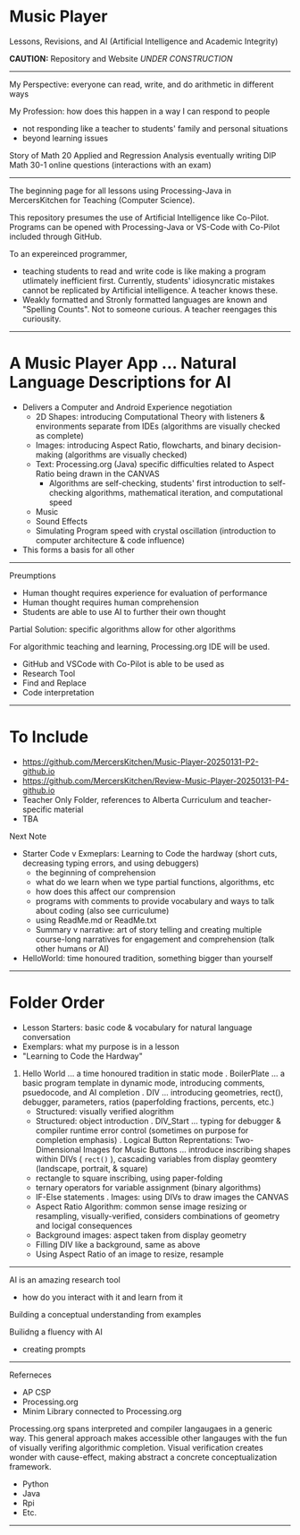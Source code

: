 # Music Player
Lessons, Revisions, and AI (Artificial Intelligence and Academic Integrity)

**CAUTION:** Repository and Website *UNDER CONSTRUCTION*

---

My Perspective: everyone can read, write, and do arithmetic in different ways

My Profession: how does this happen in a way I can respond to people 
- not responding like a teacher to students' family and personal situations
- beyond learning issues

Story of Math 20 Applied and Regression Analysis eventually writing DIP Math 30-1 online questions (interactions with an exam)

---

The beginning page for all lessons using Processing-Java in MercersKitchen for Teaching (Computer Science).

This repository presumes the use of Artificial Intelligence like Co-Pilot. Programs can be opened with Processing-Java or VS-Code with Co-Pilot included through GitHub.

To an expereinced programmer,
- teaching students to read and write code is like making a program utlimately inefficient first. Currently, students' idiosyncratic mistakes cannot be replicated by Artificial intelligence. A teacher knows these.
- Weakly formatted and Stronly formatted languages are known and "Spelling Counts". Not to someone curious. A teacher reengages this curiousity.

---

# A Music Player App ... Natural Language Descriptions for AI
- Delivers a Computer and Android Experience negotiation
    - 2D Shapes: introducing Computational Theory with listeners & environments separate from IDEs (algorithms are visually checked as complete)
    - Images: introducing Aspect Ratio, flowcharts, and binary decision-making (algorithms are visually checked)
    - Text: Processing.org (Java) specific difficulties related to Aspect Ratio being drawn in the CANVAS
        - Algorithms are self-checking, students' first introduction to self-checking algorithms, mathematical iteration, and computational speed
    - Music
    - Sound Effects
    - Simulating Program speed with crystal oscillation (introduction to computer architecture & code influence)
- This forms a basis for all other 

---

Preumptions
- Human thought requires experience for evaluation of performance 
- Human thought requires human comprehension
- Students are able to use AI to further their own thought

Partial Solution: specific algorithms allow for other algorithms

For algorithmic teaching and learning, Processing.org IDE will be used.
- GitHub and VSCode with Co-Pilot is able to be used as
- Research Tool
- Find and Replace
- Code interpretation

---

# To Include
- https://github.com/MercersKitchen/Music-Player-20250131-P2-github.io
- https://github.com/MercersKitchen/Review-Music-Player-20250131-P4-github.io
- Teacher Only Folder, references to Alberta Curriculum and teacher-specific material
- TBA

Next Note
- Starter Code v Exmeplars: Learning to Code the hardway (short cuts, decreasing typing errors, and using debuggers)
    - the beginning of comprehension
    - what do we learn when we type partial functions, algorithms, etc
    - how does this affect our comprension
    - programs with comments to provide vocabulary and ways to talk about coding (also see curriculume)
    - using ReadMe.md or ReadMe.txt
    - Summary v narrative: art of story telling and creating multiple course-long narratives for engagement and comprehension (talk other humans or AI)
- HelloWorld: time honoured tradition, something bigger than yourself

---

# Folder Order
- Lesson Starters: basic code & vocabulary for natural language conversation
- Exemplars: what my purpose is in a lesson
- "Learning to Code the Hardway"

1. Hello World ... a time honoured tradition in static mode
. BoilerPlate ... a basic program template in dynamic mode, introducing comments, psuedocode, and AI completion
. DIV ... introducing geometries, rect(), debugger, parameters, ratios (paperfolding fractions, percents, etc.)
    - Structured: visually verified alogrithm
    - Structured: object introduction
. DIV_Start ... typing for debugger & compiler runtime error control (sometimes on purpose for completion emphasis)
. Logical Button Reprentations: Two-Dimensional Images for Music Buttons ... introduce inscribing shapes within DIVs ( ```rect()``` ), cascading variables from display geomtery (landscape, portrait, & square)
    - rectangle to square inscribing, using paper-folding
    - ternary operators for variable assignment (binary algorithms)
    - IF-Else statements
. Images: using DIVs to draw images the CANVAS
    - Aspect Ratio Algorithm: common sense image resizing or resampling, visually-verified, considers combinations of geometry and locigal consequences
    - Background images: aspect taken from display geometry
    - Filling DIV like a background, same as above
    - Using Aspect Ratio of an image to resize, resample

---

AI is an amazing research tool
- how do you interact with it and learn from it

Building a conceptual understanding from examples

Builidng a fluency with AI
- creating prompts

---

Referneces
- AP CSP
- Processing.org
- Minim Library connected to Processing.org

Processing.org spans interpreted and compiler langaugaes in a generic way. 
This general approach makes accessible other langauges with the fun of visually verifing algorithmic completion.
Visual verification creates wonder with cause-effect, making abstract a concrete conceptualization framework.
- Python
- Java
- Rpi
- Etc.

---
